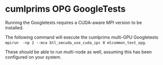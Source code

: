 # cumlprims OPG GoogleTests

Running the Googletests requires a CUDA-aware MPI version to be installed.

The following command will execute the cumlprims multi-GPU Googletests `mpirun  -np 2 --mca btl_smcuda_use_cuda_ipc 0 mlcommon_test_opg`.

These *should* be able to run multi-node as well, assuming this has been configured on your system.
